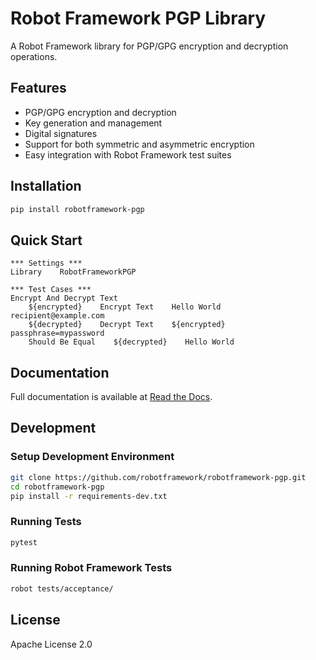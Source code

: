 # Robot Framework PGP Library

A Robot Framework library for PGP/GPG encryption and decryption operations.

## Features

- PGP/GPG encryption and decryption
- Key generation and management
- Digital signatures
- Support for both symmetric and asymmetric encryption
- Easy integration with Robot Framework test suites

## Installation

```bash
pip install robotframework-pgp
```

## Quick Start

```robot
*** Settings ***
Library    RobotFrameworkPGP

*** Test Cases ***
Encrypt And Decrypt Text
    ${encrypted}    Encrypt Text    Hello World    recipient@example.com
    ${decrypted}    Decrypt Text    ${encrypted}    passphrase=mypassword
    Should Be Equal    ${decrypted}    Hello World
```

## Documentation

Full documentation is available at [Read the Docs](https://robotframework-pgp.readthedocs.io/).

## Development

### Setup Development Environment

```bash
git clone https://github.com/robotframework/robotframework-pgp.git
cd robotframework-pgp
pip install -r requirements-dev.txt
```

### Running Tests

```bash
pytest
```

### Running Robot Framework Tests

```bash
robot tests/acceptance/
```

## License

Apache License 2.0